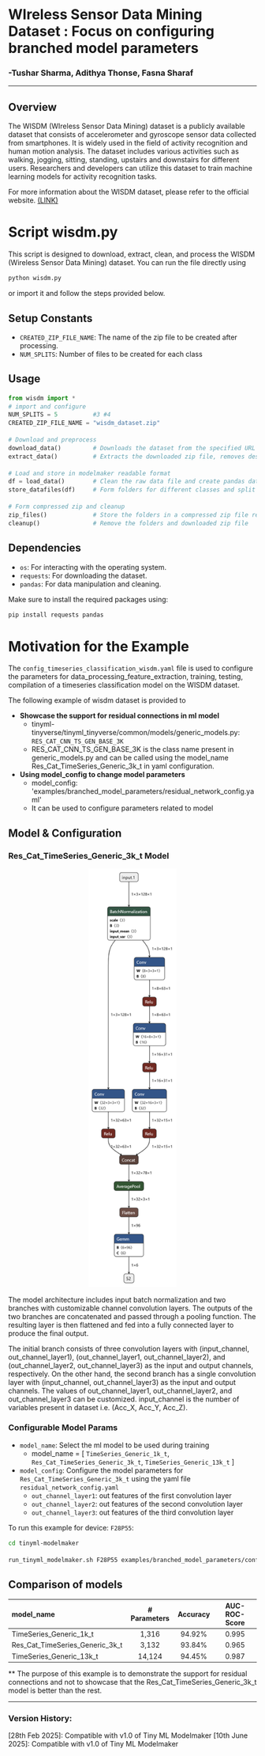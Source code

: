 # WIreless Sensor Data Mining Dataset : Focus on configuring branched model parameters
### -Tushar Sharma, Adithya Thonse, Fasna Sharaf
<hr>

## Overview

The WISDM (WIreless Sensor Data Mining) dataset is a publicly available dataset that consists of accelerometer and gyroscope sensor data collected from smartphones. It is widely used in the field of activity recognition and human motion analysis. The dataset includes various activities such as walking, jogging, sitting, standing, upstairs and downstairs for different users. Researchers and developers can utilize this dataset to train machine learning models for activity recognition tasks.

For more information about the WISDM dataset, please refer to the official website. [(LINK)](https://www.cis.fordham.edu/wisdm/dataset.php)

# Script wisdm.py

This script is designed to download, extract, clean, and process the WISDM (Wireless Sensor Data Mining) dataset. You can run the file directly using 
```sh 
python wisdm.py
``` 
or import it and follow the steps provided below.

## Setup Constants

- `CREATED_ZIP_FILE_NAME`: The name of the zip file to be created after processing.
- `NUM_SPLITS`: Number of files to be created for each class

## Usage
```python
from wisdm import *
# import and configure 
NUM_SPLITS = 5          #3 #4
CREATED_ZIP_FILE_NAME = "wisdm_dataset.zip"

# Download and preprocess
download_data()         # Downloads the dataset from the specified URL and saves it as a zip file.
extract_data()          # Extracts the downloaded zip file, removes description files, and saves the raw data file.

# Load and store in modelmaker readable format
df = load_data()        # Clean the raw data file and create pandas data frame
store_datafiles(df)     # Form folders for different classes and split each class in NUM_SPLITS

# Form compressed zip and cleanup
zip_files()             # Store the folders in a compressed zip file readable for modelmaker
cleanup()               # Remove the folders and downloaded zip file
```

## Dependencies

- `os`: For interacting with the operating system.
- `requests`: For downloading the dataset.
- `pandas`: For data manipulation and cleaning.

Make sure to install the required packages using:
```sh
pip install requests pandas
```

# Motivation for the Example

The `config_timeseries_classification_wisdm.yaml` file is used to configure the parameters for data_processing_feature_extraction, training, testing, compilation of a timeseries classification model on the WISDM dataset.

The following example of wisdm dataset is provided to 
- **Showcase the support for residual connections in ml model**
    - tinyml-tinyverse/tinyml_tinyverse/common/models/generic_models.py: `RES_CAT_CNN_TS_GEN_BASE_3K`
    - RES_CAT_CNN_TS_GEN_BASE_3K is the class name present in generic_models.py and can be called using the model_name Res_Cat_TimeSeries_Generic_3k_t in yaml configuration.
- **Using model_config to change model parameters**
    - model_config: 'examples/branched_model_parameters/residual_network_config.yaml'
    - It can be used to configure parameters related to model

## Model & Configuration

### Res_Cat_TimeSeries_Generic_3k_t Model
<p align="center">  
    <img src="readme/model_onnx.png" width="180" alt="Residual Connections ONNX Model">
</p>

The model architecture includes input batch normalization and two branches with customizable channel convolution layers. The outputs of the two branches are concatenated and passed through a pooling function. The resulting layer is then flattened and fed into a fully connected layer to produce the final output.

The initial branch consists of three convolution layers with (input_channel, out_channel_layer1), (out_channel_layer1, out_channel_layer2), and (out_channel_layer2, out_channel_layer3) as the input and output channels, respectively. On the other hand, the second branch has a single convolution layer with (input_channel, out_channel_layer3) as the input and output channels. The values of out_channel_layer1, out_channel_layer2, and out_channel_layer3 can be customized. input_channel is the number of variables present in dataset i.e. (Acc_X, Acc_Y, Acc_Z).

### Configurable Model Params

- `model_name`: Select the ml model to be used during training
    - model_name = [ `TimeSeries_Generic_1k_t`, `Res_Cat_TimeSeries_Generic_3k_t`, `TimeSeries_Generic_13k_t` ]
- `model_config`: Configure the model parameters for `Res_Cat_TimeSeries_Generic_3k_t` using the yaml file `residual_network_config.yaml`
    - `out_channel_layer1`: out features of the first convolution layer 
    - `out_channel_layer2`: out features of the second convolution layer
    - `out_channel_layer3`: out features of the third convolution layer

To run this example for device: `F28P55`:
```sh
cd tinyml-modelmaker

run_tinyml_modelmaker.sh F28P55 examples/branched_model_parameters/config_timeseries_classification_wisdm.yaml
```
## Comparison of models

| model_name                        | # Parameters  | Accuracy  | AUC-ROC-Score |
| :---                              | :----------:  | :----:    | :-----------: |
| TimeSeries_Generic_1k_t           | 1,316         | 94.92%    |    0.995      |
| Res_Cat_TimeSeries_Generic_3k_t   | 3,132         | 93.84%    |    0.965      |
| TimeSeries_Generic_13k_t          | 14,124        | 94.45%    |    0.987      |

** The purpose of this example is to demonstrate the support for residual connections and not to showcase that the Res_Cat_TimeSeries_Generic_3k_t model is better than the rest.


<hr>

### Version History:

[28th Feb 2025]: Compatible with v1.0 of Tiny ML Modelmaker
[10th June 2025]: Compatible with v1.0 of Tiny ML Modelmaker